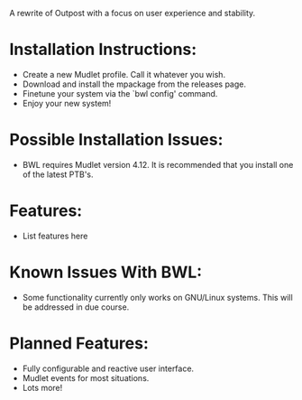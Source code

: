 A rewrite of Outpost with a focus on user experience and stability.

# Installation Instructions:

- Create a new Mudlet profile. Call it whatever you wish.
- Download and install the mpackage from the releases page.
- Finetune your system via the `bwl config' command.
- Enjoy your new system!

# Possible Installation Issues:

- BWL requires Mudlet version 4.12. It is recommended that you install one of the latest PTB's.

# Features:

- List features here

# Known Issues With BWL:

- Some functionality currently only works on GNU/Linux systems. This will be addressed in due course.

# Planned Features:

- Fully configurable and reactive user interface.
- Mudlet events for most situations.
- Lots more!
